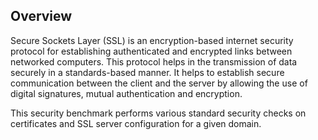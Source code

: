 ## Overview

Secure Sockets Layer (SSL) is an encryption-based internet security protocol for establishing authenticated and encrypted links between networked computers. This protocol helps in the transmission of data securely in a standards-based manner. It helps to establish secure communication between the client and the server by allowing the use of digital signatures, mutual authentication and encryption.

This security benchmark performs various standard security checks on certificates and SSL server configuration for a given domain.
